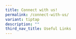 ```yaml
---
title: Connect with us!
permalink: /connect-with-us/
variant: tiptap
description: ""
third_nav_title: Useful Links
---
```


